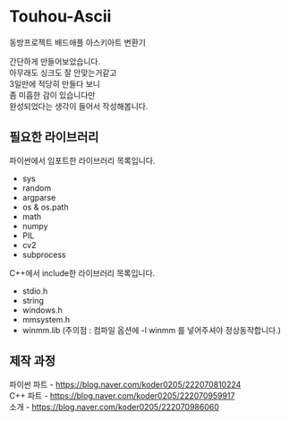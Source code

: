 # Touhou-Ascii
 동방프로젝트 배드애플 아스키아트 변환기  
  
 간단하게 만들어보았습니다.  
 아무래도 싱크도 잘 안맞는거같고  
 3일만에 적당히 만들다 보니  
 좀 미흡한 감이 있습니다만  
 완성되었다는 생각이 들어서 작성해봅니다.  
  
## 필요한 라이브러리
 파이썬에서 임포트한 라이브러리 목록입니다.  
 * sys  
 * random  
 * argparse  
 * os & os.path  
 * math  
 * numpy  
 * PIL  
 * cv2  
 * subprocess  
  
 C++에서 include한 라이브러리 목록입니다.  
 * stdio.h  
 * string  
 * windows.h  
 * mmsystem.h  
 * winmm.lib (주의점 : 컴파일 옵션에 -l winmm 를 넣어주셔야 정상동작합니다.)  

## 제작 과정  
 파이썬 파트 - https://blog.naver.com/koder0205/222070810224  
 C++   파트 - https://blog.naver.com/koder0205/222070959917  
 소개       - https://blog.naver.com/koder0205/222070986060  